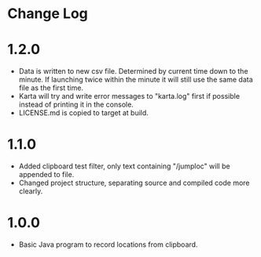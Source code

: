 # Change Log

# 1.2.0
- Data is written to new csv file. Determined by current time down to the minute. If launching twice within the minute it will still use the same data file as the first time.
- Karta will try and write error messages to "karta.log" first if possible instead of printing it in the console.
- LICENSE.md is copied to target at build.

# 1.1.0
- Added clipboard test filter, only text containing "/jumploc" will be appended to file.
- Changed project structure, separating source and compiled code more clearly.

# 1.0.0
- Basic Java program to record locations from clipboard. 
